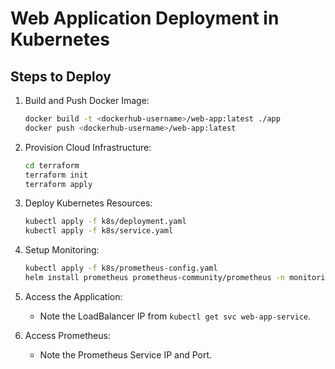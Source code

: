 # Web Application Deployment in Kubernetes

## Steps to Deploy

1. Build and Push Docker Image:
   ```bash
   docker build -t <dockerhub-username>/web-app:latest ./app
   docker push <dockerhub-username>/web-app:latest
   ```

2. Provision Cloud Infrastructure:
   ```bash
   cd terraform
   terraform init
   terraform apply
   ```

3. Deploy Kubernetes Resources:
   ```bash
   kubectl apply -f k8s/deployment.yaml
   kubectl apply -f k8s/service.yaml
   ```

4. Setup Monitoring:
   ```bash
   kubectl apply -f k8s/prometheus-config.yaml
   helm install prometheus prometheus-community/prometheus -n monitoring --create-namespace
   ```

5. Access the Application:
   - Note the LoadBalancer IP from `kubectl get svc web-app-service`.

6. Access Prometheus:
   - Note the Prometheus Service IP and Port.